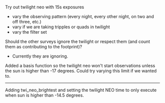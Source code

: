 
Try out twilight neo with 15s exposures

* vary the observing pattern (every night, every other night, on two and off three, etc.)
* vary if we are taking tripples or quads in twilight
* vary the filter set

Should the other surveys ignore the twilight or respect them (and count them as contributing to the footprint)?
* Currently they are ignoring.

Added a basis function so the twilight neo won't start observations unless the sun is higher than -17 degrees. Could try varying this limit if we wanted to. 


--------

Adding twi_neo_brightest and setting the twilight NEO time to only execute when sun is higher than -14.5 degrees.

